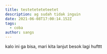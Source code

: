 ```yaml
---
title: testeteteteteetet
description: ag sudah tidak inguin
date: 2021-06-08T17:00:14.152Z
tags:
  - coba
author: sangs
---
```

kalo ini ga bisa, mari kita lanjut besok lagi hufttt